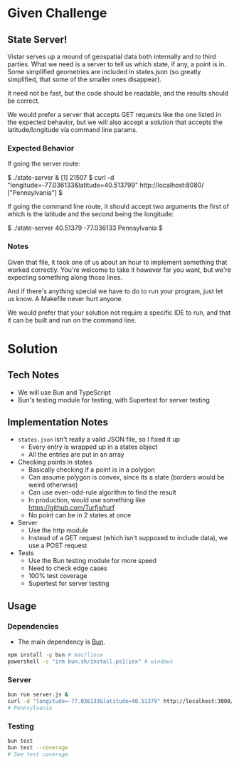 # Given Challenge
## State Server!

Vistar serves up a mound of geospatial data both internally and to third
parties. What we need is a server to tell us which state, if any, a point is in.
Some simplified geometries are included in states.json (so greatly simplified,
that some of the smaller ones disappear).

It need not be fast, but the code should be readable, and the results should be
correct.

We would prefer a server that accepts GET requests like the one listed in the
expected behavior, but we will also accept a solution that accepts the
latitude/longitude via command line params.

### Expected Behavior

  If going the server route:

  $ ./state-server &
  [1] 21507
  $ curl  -d "longitude=-77.036133&latitude=40.513799" http://localhost:8080/
  ["Pennsylvania"]
  $

  If going the command line route, it should accept two arguments the first of
  which is the latitude and the second being the longitude:

  $ ./state-server 40.51379 -77.036133
  Pennsylvania
  $

### Notes

Given that file, it took one of us about an hour to implement something that
worked correctly. You're welcome to take it however far you want, but we're
expecting something along those lines.

And if there's anything special we have to do to run your program, just let us
know. A Makefile never hurt anyone.

We would prefer that your solution not require a specific IDE to run, and that
it can be built and run on the command line.

# Solution

## Tech Notes

- We will use Bun and TypeScript
- Bun's testing module for testing, with Supertest for server testing

## Implementation Notes
- `states.json` isn't really a valid JSON file, so I fixed it up
  - Every entry is wrapped up in a states object
  - All the entries are put in an array
- Checking points in states
  - Basically checking if a point is in a polygon
  - Can assume polygon is convex, since its a state (borders would be weird otherwise)
  - Can use even-odd-rule algorithm to find the result
  - In production, would use something like https://github.com/Turfjs/turf
  - No point can be in 2 states at once
- Server
  - Use the http module
  - Instead of a GET request (which isn't supposed to include data), we use a POST request
- Tests
  - Use the Bun testing module for more speed
  - Need to check edge cases
  - 100% test coverage
  - Supertest for server testing

## Usage
### Dependencies
- The main dependency is [Bun](https://bun.sh).
```bash
npm install -g bun # mac/linux
powershell -c "irm bun.sh/install.ps1|iex" # windows
```

### Server
```bash
bun run server.js &
curl -d "longitude=-77.036133&latitude=40.51379" http://localhost:3000/
# Pennsylvania
```

### Testing
```bash
bun test
bun test --coverage
# See test coverage
```
